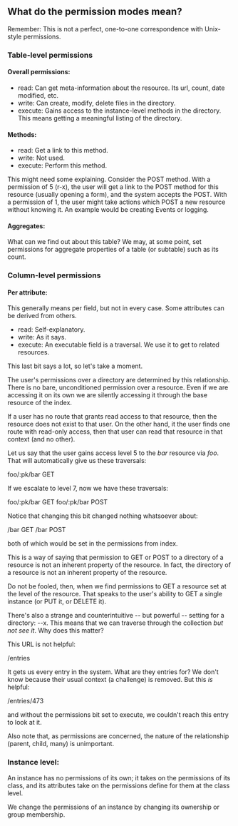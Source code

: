 ## What do the permission modes mean?

Remember: This is not a perfect, one-to-one correspondence with Unix-style permissions. 


### Table-level permissions

#### Overall permissions:

- read: Can get meta-information about the resource. Its url, count, date modified, etc.
- write: Can create, modify, delete files in the directory.
- execute: Gains access to the instance-level methods in the directory. This means getting a meaningful listing of the directory.

#### Methods:

- read: Get a link to this method.
- write: Not used.
- execute: Perform this method.

This might need some explaining. Consider the POST method. With a permission of 5 (r-x), the user will get a link to the POST method for this resource (usually opening a form), and the system accepts the POST. With a permission of 1, the user might take actions which POST a new resource without knowing it. An example would be creating Events or logging.

#### Aggregates:

What can we find out about this table? We may, at some point, set permissions for aggregate properties of a table (or subtable) such as its count.

### Column-level permissions

#### Per attribute:

This generally means per field, but not in every case. Some attributes can be derived from others.

- read: Self-explanatory.
- write: As it says.
- execute: An executable field is a traversal. We use it to get to related resources. 

This last bit says a lot, so let's take a moment.

The user's permissions over a directory are determined by this relationship. There is no bare, unconditioned permission over a resource. Even if we are accessing it on its own we are silently accessing it through the base resource of the index.

If a user has no route that grants read access to that resource, then the resource does not exist to that user. On the other hand, it the user finds one route with read-only access, then that user can read that resource in that context (and no other).

Let us say that the user gains access level 5 to the *bar* resource via *foo*. That will automatically give us these traversals:

foo/:pk/bar GET

If we escalate to level 7, now we have these traversals:

foo/:pk/bar GET
foo/:pk/bar POST

Notice that changing this bit changed nothing whatsoever about:

/bar GET
/bar POST

both of which would be set in the permissions from index.

This is a way of saying that permission to GET or POST to a directory of a resource is not an inherent property of the resource. In fact, the directory of a resource is not an inherent property of the resource.

Do not be fooled, then, when we find permissions to GET a resource set at the level of the resource. That speaks to the user's ability to GET a single instance (or PUT it, or DELETE it).

There's also a strange and counterintuitive -- but powerful -- setting for a directory: --x. This means that we can traverse through the collection *but not see it*. Why does this matter?

This URL is not helpful:

/entries

It gets us every entry in the system. What are they entries for? We don't know because their usual context (a challenge) is removed. But this *is* helpful:

/entries/473

and without the permissions bit set to execute, we couldn't reach this entry to look at it.

Also note that, as permissions are concerned, the nature of the relationship (parent, child, many) is unimportant.

### Instance level:

An instance has no permissions of its own; it takes on the permissions of its class, and its attributes take on the permissions define for them at the class level.

We change the permissions of an instance by changing its ownership or group membership.